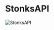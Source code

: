 # StonksAPI
![StonksAPI](https://media.discordapp.net/attachments/871661927485542403/880421256317517854/Neues_Projekt1.png?width=1440&height=480)
